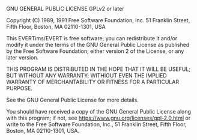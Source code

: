 GNU GENERAL PUBLIC LICENSE
GPLv2 or later

Copyright (C) 1989, 1991 Free Software Foundation, Inc. 
51 Franklin Street, Fifth Floor, Boston, MA  02110-1301, USA

This EVERTims/EVERT is free software; you can redistribute it and/or modify it under the terms of the GNU General Public License as published by the Free Software Foundation; either version 2 of the License, or any later version.

THIS PROGRAM IS DISTRIBUTED IN THE HOPE THAT IT WILL BE USEFUL; BUT WITHOUT ANY WARRANTY; WITHIOUT EVEN THE IMPLIED WARRANTY OF MERCHANTABILITY OR FITNESS FOR A PARTICULAR PURPOSE. 

See the GNU General Public License for more details.

You should have received a copy of the GNU General Public License along with this program; if not, see https://www.gnu.org/licenses/gpl-2.0.html or write to the Free Software Foundation, Inc., 51 Franklin Street, Fifth Floor, Boston, MA 02110-1301, USA.
